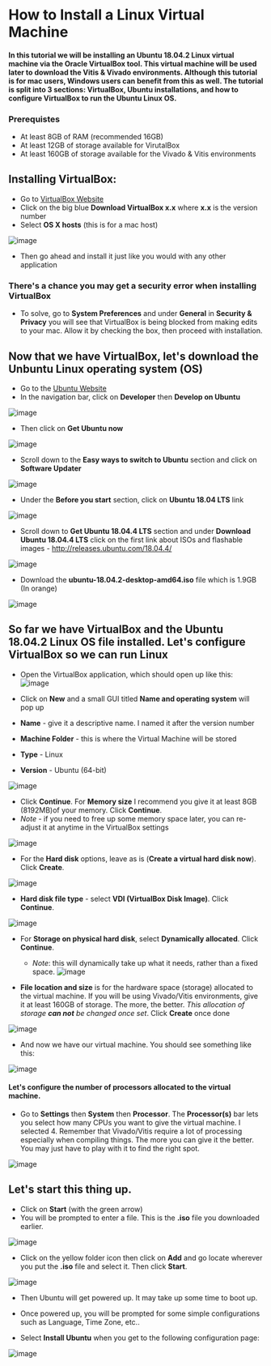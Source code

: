 # How to Install a Linux Virtual Machine 
#### In this tutorial we will be installing an Ubuntu 18.04.2 Linux virtual machine via the Oracle VirtualBox tool. This virtual machine will be used later to download the Vitis & Vivado environments. Although this tutorial is for mac users, Windows users can benefit from this as well. The tutorial is split into 3 sections: VirtualBox, Ubuntu installations, and how to configure VirtualBox to run the Ubuntu Linux OS.

### Prerequistes
* At least 8GB of RAM (recommended 16GB)
* At least 12GB of storage available for VirutalBox
* At least 160GB of storage available for the Vivado & Vitis environments


## Installing VirtualBox:
* Go to [VirtualBox Website](https://www.virtualbox.org/)
* Click on the big blue **Download VirtualBox x.x** where **x.x** is the version number
* Select **OS X hosts** (this is for a mac host)

![image](https://user-images.githubusercontent.com/49121005/109451227-97389580-7a12-11eb-90b2-05fa507061fc.png)


* Then go ahead and install it just like you would with any other application


### There's a chance you may get a security error when installing VirtualBox
  * To solve, go to **System Preferences** and under **General** in **Security & Privacy** you will see that VirtualBox is being blocked from making edits to your  mac. Allow it by checking the box, then proceed with installation.



## Now that we have VirtualBox, let's download the Unbuntu Linux operating system (OS)
* Go to the [Ubuntu Website](https://ubuntu.com/)
* In the navigation bar, click on **Developer** then **Develop on Ubuntu**

![image](https://user-images.githubusercontent.com/49121005/109452930-6b1f1380-7a16-11eb-882a-e174d46e9fb3.png)

* Then click on **Get Ubuntu now**

![image](https://user-images.githubusercontent.com/49121005/109453018-a4f01a00-7a16-11eb-9d14-8489adc99f31.png)

* Scroll down to the **Easy ways to switch to Ubuntu** section and click on **Software Updater**

![image](https://user-images.githubusercontent.com/49121005/109454351-a96a0200-7a19-11eb-9c6e-770c7d4fd75f.png)

* Under the **Before you start** section, click on **Ubuntu 18.04 LTS** link

![image](https://user-images.githubusercontent.com/49121005/109454575-24cbb380-7a1a-11eb-853b-4e18b9f32045.png)

* Scroll down to **Get Ubuntu 18.04.4 LTS** section and under **Download Ubuntu 18.04.4 LTS** click on the first link about ISOs and flashable images - http://releases.ubuntu.com/18.04.4/

![image](https://user-images.githubusercontent.com/49121005/109455027-47120100-7a1b-11eb-8e30-7436ffc86f97.png)

* Download the **ubuntu-18.04.2-desktop-amd64.iso** file which is 1.9GB (In orange)

![image](https://user-images.githubusercontent.com/49121005/109455410-2c8c5780-7a1c-11eb-915f-8d15d1d6e950.png)



## So far we have VirtualBox and the Ubuntu 18.04.2 Linux OS file installed. Let's configure VirtualBox so we can run Linux

* Open the VirtualBox application, which should open up like this:
![image](https://user-images.githubusercontent.com/49121005/109455782-f7343980-7a1c-11eb-9453-4233420c1bfa.png)

* Click on **New** and a small GUI titled **Name and operating system** will pop up
 * **Name** - give it a descriptive name. I named it after the version number
 * **Machine Folder** - this is where the Virtual Machine will be stored
 * **Type** - Linux
 * **Version** - Ubuntu (64-bit)
 
![image](https://user-images.githubusercontent.com/49121005/109456021-89d4d880-7a1d-11eb-9565-d2a9301eb87c.png)

* Click **Continue**. For **Memory size** I recommend you give it at least 8GB (8192MB)of your memory. Click **Continue**.
 * *Note* - if you need to free up some memory space later, you can re-adjust it at anytime in the VirtualBox settings

![image](https://user-images.githubusercontent.com/49121005/109456783-28156e00-7a1f-11eb-92ea-7b5d502b673e.png)

* For the **Hard disk** options, leave as is (**Create a virtual hard disk now**). Click **Create**.

![image](https://user-images.githubusercontent.com/49121005/109456902-6743bf00-7a1f-11eb-9cd6-ff95e91fcc65.png)

* **Hard disk file type** - select **VDI (VirtualBox Disk Image)**. Click **Continue**.

![image](https://user-images.githubusercontent.com/49121005/109457333-4b8ce880-7a20-11eb-9377-6adcb698e29c.png)

* For **Storage on physical hard disk**, select **Dynamically allocated**. Click **Continue**.
  * *Note*: this will dynamically take up what it needs, rather than a fixed space.
![image](https://user-images.githubusercontent.com/49121005/109457936-73c91700-7a21-11eb-9d76-cd7143a60a05.png)


* **File location and size** is for the hardware space (storage) allocated to the virtual machine. If you will be using Vivado/Vitis environments, give it at least 160GB of storage. The more, the better. *This allocation of storage **can not** be changed once set*. Click **Create** once done

![image](https://user-images.githubusercontent.com/49121005/109457827-3b293d80-7a21-11eb-9435-8250b0237454.png)

* And now we have our virtual machine. You should see something like this:
 
![image](https://user-images.githubusercontent.com/49121005/109458639-cbb44d80-7a22-11eb-844a-fe7bc4415d2e.png)

#### Let's configure the number of processors allocated to the virtual machine. 
* Go to **Settings** then **System** then **Processor**. The **Processor(s)** bar lets you select how many CPUs you want to give the virtual machine. I selected 4. Remember that Vivado/Vitis require a lot of processing especially when compiling things. The more you can give it the better. You may just have to play with it to find the right spot.

![image](https://user-images.githubusercontent.com/49121005/109458986-82183280-7a23-11eb-9d52-c0c4685d2573.png)

## Let's start this thing up.
* Click on **Start** (with the green arrow)
* You will be prompted to enter a file. This is the **.iso** file you downloaded earlier.

![image](https://user-images.githubusercontent.com/49121005/109459362-3e71f880-7a24-11eb-87e3-e409c2fa6247.png)

* Click on the yellow folder icon then click on **Add** and go locate wherever you put the **.iso** file and select it. Then click **Start**. 

![image](https://user-images.githubusercontent.com/49121005/109459562-a3c5e980-7a24-11eb-96e9-bd9666451aa7.png)

* Then Ubuntu will get powered up. It may take up some time to boot up.
* Once powered up, you will be prompted for some simple configurations such as Language, Time Zone, etc..

* Select **Install Ubuntu** when you get to the following configuration page:

![image](https://user-images.githubusercontent.com/49121005/109459863-38304c00-7a25-11eb-956e-ab26973a7b3d.png)








